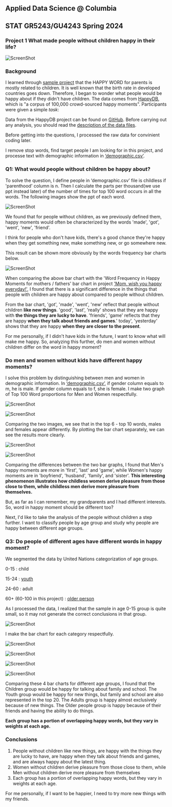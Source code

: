 ## Applied Data Science @ Columbia
## STAT GR5243/GU4243 Spring 2024 
### Project 1 What made people without children happy in their life?

![ScreenShot](../figs/1.png)

### Background
I learned through [sample project](https://tzstatsads.github.io/tutorials/proj1_jiaqianyu.html)  that the HAPPY WORD for parents is mostly related to children. It is well known that the birth rate in developed countries goes down. Therefore, I began to wonder what people would be happy about if they didn't have children. The data comes from [HappyDB](https://rit-public.github.io/HappyDB/), which is "a corpus of 100,000 crowd-sourced happy moments". Participants were given a simple *task*:

Data from the HappyDB project can be found on [GitHub](https://github.com/rit-public/HappyDB/tree/master/happydb/data). Before carrying out any analysis, you should read the [description of the data files](https://github.com/rit-public/HappyDB).

Before getting into the questions, I processed the raw data for convinient coding later.

I remove stop words, find target people I am looking for in this project, and processe text with demographic information in [‘demographic.csv’](../data/demographic.csv).

### Q1: What would people without children be happy about?

To solve the question, I define people in ‘demographic.csv’ file is childless if 'parenthood' column is n. Then I calculate the parts per thousand(we use ppt instead later) of the number of times for top 100 word occurs in all the words. The following images show the ppt of each word.

![ScreenShot](../figs/11.png)

We found that for people without children, as we previously defined them, happy moments would often be characterized by the words 'made', 'got', 'went', 'new', 'friend'.

I think for people who don't have kids, there's a good chance they're happy when they get something new, make something new, or go somewhere new.

This result can be shown more obviously by the words frequency bar charts below.

![ScreenShot](../figs/2.png)

When comparing the above bar chart with the 'Word Frequency in Happy Moments for mothers / fathers' bar chart in project ['Mom, wish you happy everyday!'](https://tzstatsads.github.io/tutorials/proj1_jiaqianyu.html), I found that there is a significant difference in the things that people with children are happy about compared to people without children.

From the bar chart, 'got', 'made', 'went', 'new' reflect that people without children **like new things**. 'good', 'last', 'really' shows that they are happy with **the things they are lucky to have**. 'friends', 'game' reflects that they are happy **when they talk about friends and games**.' today', 'yesterday' shows that they are happy **when they are closer to the present**.

For me personally, if I didn't have kids in the future, I want to know what will make me happy. So, analyzing this further, do men and women without children differ on the word in happy moment?

### Do men and women without kids have different happy moments?

I solve this problem by distinguishing between men and women in demographic information. In [‘demographic.csv’](../data/demographic.csv), if gender column equals to m, he is male. If gender column equals to f, she is female. I make two graph of Top 100 Word proportions for Men and Women respectfully.

![ScreenShot](../figs/3.png)

![ScreenShot](../figs/4.png)

Comparing the two images, we see that in the top 6 - top 10 words, males and females appear differently. By plotting the bar chart separately, we can see the results more clearly.

![ScreenShot](../figs/5.png)

![ScreenShot](../figs/6.png)

Comparing the differences between the two bar graphs, I found that Men's happy moments are more in 'first', 'last' and 'game', while Women's happy moments are in 'boyfriend', 'husband', 'family', and 'sister'. **This interesting phenomenon illustrates how childless women derive pleasure from those close to them, while childless men derive more pleasure from themselves.**

But, as far as I can remember, my grandparents and I had different interests. So, word in happy moment should be different too?

Next, I'd like to take the analysis of the people without children a step further. I want to classify people by age group and study why people are happy between different age groups.


### Q3: Do people of different ages have different words in happy moment?

We segmented the data by United Nations categorization of age groups.

0-15 : child

15-24 : [youth](https://www.un.org/development/desa/youth/what-we-do/faq.html)

24-60 : adult

60+ (60-100 in this project) : [older person](https://emergency.unhcr.org/entry/43935/older-persons)

As I processed the data, I realized that the sample in age 0-15 group is quite small, so it may not generate the correct conclusions in that group.

![ScreenShot](../figs/12.png)

I make the bar chart for each category respectfully.

![ScreenShot](../figs/7.png)

![ScreenShot](../figs/8.png)

![ScreenShot](../figs/9.png)

![ScreenShot](../figs/10.png)

Comparing these 4 bar charts for different age groups, I found that the Children group would be happy for talking about family and school. The Youth group would be happy for new things, but family and school are also represented in the top 20. The Adults group is happy almost exclusively because of new things. The Older people group is happy because of their friends and having the ability to do things.

**Each group has a portion of overlapping happy words, but they vary in weights at each age.**

### Conclusions

1.   People without children like new things, are happy with the things they are lucky to have, are happy when they talk about friends and games, and are always happy about the latest thing.
2.   Women without children derive pleasure from those close to them, while Men without children derive more pleasure from themselves
3.   Each group has a portion of overlapping happy words, but they vary in weights at each age.

For me personally, if I want to be happier, I need to try more new things with my friends.
